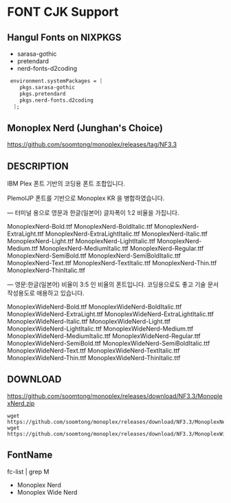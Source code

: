 # FONT CJK Support

## Hangul Fonts on NIXPKGS

- sarasa-gothic
- pretendard
- nerd-fonts-d2coding

``` nix
 environment.systemPackages = [
    pkgs.sarasa-gothic
    pkgs.pretendard
    pkgs.nerd-fonts.d2coding
  ];
```

## Monoplex Nerd (Junghan's Choice)

https://github.com/soomtong/monoplex/releases/tag/NF3.3

## DESCRIPTION

IBM Plex 폰트 기반의 코딩용 폰트 조합입니다.

PlemolJP 폰트를 기반으로 Monoplex KR 을 병합하였습니다.

― 터미널 용으로 영문과 한글(일본어) 글자폭이 1:2 비율을 가집니다.

MonoplexNerd-Bold.ttf
MonoplexNerd-BoldItalic.ttf
MonoplexNerd-ExtraLight.ttf
MonoplexNerd-ExtraLightItalic.ttf
MonoplexNerd-Italic.ttf
MonoplexNerd-Light.ttf
MonoplexNerd-LightItalic.ttf
MonoplexNerd-Medium.ttf
MonoplexNerd-MediumItalic.ttf
MonoplexNerd-Regular.ttf
MonoplexNerd-SemiBold.ttf
MonoplexNerd-SemiBoldItalic.ttf
MonoplexNerd-Text.ttf
MonoplexNerd-TextItalic.ttf
MonoplexNerd-Thin.ttf
MonoplexNerd-ThinItalic.ttf

― 영문:한글(일본어) 비율이 3:5 인 비율의 폰트입니다. 코딩용으로도 좋고 기술 문서 작성용도로 애용하고 있습니다.

MonoplexWideNerd-Bold.ttf
MonoplexWideNerd-BoldItalic.ttf
MonoplexWideNerd-ExtraLight.ttf
MonoplexWideNerd-ExtraLightItalic.ttf
MonoplexWideNerd-Italic.ttf
MonoplexWideNerd-Light.ttf
MonoplexWideNerd-LightItalic.ttf
MonoplexWideNerd-Medium.ttf
MonoplexWideNerd-MediumItalic.ttf
MonoplexWideNerd-Regular.ttf
MonoplexWideNerd-SemiBold.ttf
MonoplexWideNerd-SemiBoldItalic.ttf
MonoplexWideNerd-Text.ttf
MonoplexWideNerd-TextItalic.ttf
MonoplexWideNerd-Thin.ttf
MonoplexWideNerd-ThinItalic.ttf


## DOWNLOAD

https://github.com/soomtong/monoplex/releases/download/NF3.3/MonoplexNerd.zip

``` ssh
wget https://github.com/soomtong/monoplex/releases/download/NF3.3/MonoplexNerd.zip
wget https://github.com/soomtong/monoplex/releases/download/NF3.3/MonoplexWideNerd.zip
```


## FontName

fc-list | grep M

- Monoplex Nerd
- Monoplex Wide Nerd
